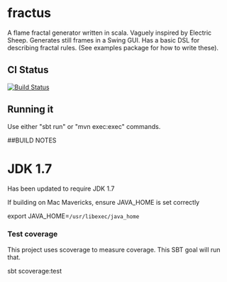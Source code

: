 # fractus

A flame fractal generator written in scala. Vaguely inspired by Electric Sheep. Generates still
frames in a Swing GUI. Has a basic DSL for describing fractal rules. (See examples package for
how to write these).

## CI Status

[![Build Status](https://travis-ci.org/benhardy/fractus.png?branch=master)](https://travis-ci.org/benhardy/fractus)

## Running it

Use either "sbt run" or "mvn exec:exec" commands.

##BUILD NOTES

# JDK 1.7

Has been updated to require JDK 1.7

If building on Mac Mavericks, ensure JAVA_HOME is set correctly

export JAVA_HOME=`/usr/libexec/java_home`

### Test coverage

This project uses scoverage to measure coverage. This SBT goal will run that.

sbt scoverage:test